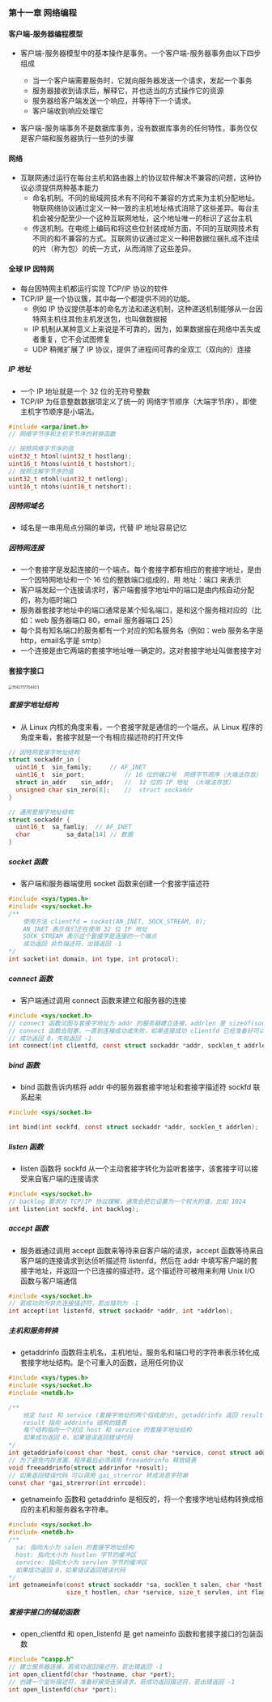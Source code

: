 ### 第十一章 网络编程

#### 客户端-服务器编程模型

* 客户端-服务器模型中的基本操作是事务。一个客户端-服务器事务由以下四步组成
  * 当一个客户端需要服务时，它就向服务器发送一个请求，发起一个事务
  * 服务器接收到请求后，解释它，并也适当的方式操作它的资源
  * 服务器给客户端发送一个响应，并等待下一个请求。
  * 客户端收到响应处理它

* 客户端-服务端事务不是数据库事务，没有数据库事务的任何特性，事务仅仅是客户端和服务器执行一些列的步骤

#### 网络

* 互联网通过运行在每台主机和路由器上的协议软件解决不兼容的问题，这种协议必须提供两种基本能力
  * 命名机制。不同的局域网技术有不同和不兼容的方式来为主机分配地址。物联网络协议通过定义一种一致的主机地址格式消除了这些差异。每台主机会被分配至少一个这种互联网地址，这个地址唯一的标识了这台主机
  * 传送机制。在电缆上编码和将这些位封装成帧方面，不同的互联网技术有不同的和不兼容的方式。互联网协议通过定义一种把数据位捆扎成不连续的片（称为包）的统一方式，从而消除了这些差异。

#### 全球 IP 因特网

* 每台因特网主机都运行实现 TCP/IP 协议的软件
* TCP/IP 是一个协议簇，其中每一个都提供不同的功能。
  * 例如 IP 协议提供基本的命名方法和递送机制，这种递送机制能够从一台因特网主机往其他主机发送包，也叫做数据报
  * IP 机制从某种意义上来说是不可靠的，因为，如果数据报在网络中丢失或者重复，它不会试图修复
  * UDP 稍微扩展了 IP 协议，提供了进程间可靠的全双工（双向的）连接

##### IP 地址

* 一个 IP 地址就是一个 32 位的无符号整数
* TCP/IP 为任意整数数据项定义了统一的 网络字节顺序（大端字节序），即使主机字节顺序是小端法。

```c
#include <arpa/inet.h> 
// 网络字节序和主机字节序的转换函数

// 按照网络字节序的值
uint32_t htonl(uint32_t hostlang);
uint16_t htons(uint16_t hostshort);
// 按照注解字节序的值
uint32_t ntohl(uint32_t netlong);
uint16_t ntohs(uint16_t netshort);
```

##### 因特网域名

* 域名是一串用局点分隔的单词，代替 IP 地址容易记忆

##### 因特网连接

* 一个套接字是发起连接的一个端点。每个套接字都有相应的套接字地址，是由一个因特网地址和一个 16 位的整数端口组成的，用 地址：端口 来表示
* 客户端发起一个连接请求时，客户端套接字地址中的端口是由内核自动分配的，称为临时端口
* 服务器套接字地址中的端口通常是某个知名端口，是和这个服务相对应的（比如：web 服务器端口 80，email 服务器端口 25）
* 每个具有知名端口的服务都有一个对应的知名服务名（例如：web 服务名字是 http，email名字是 smtp）
* 一个连接是由它两端的套接字地址唯一确定的，这对套接字地址叫做套接字对

#### 套接字接口

<img src="/Users/fenglei/Documents/learning/day2/img/1592717704423.jpg" alt="1592717704423" style="zoom:50%;" />

##### 套接字地址结构

* 从 Linux 内核的角度来看，一个套接字就是通信的一个端点。从 Linux 程序的角度来看，套接字就是一个有相应描述符的打开文件

```c
// 因特网套接字地址结构
struct sockaddr_in {
  uint16_t	sin_family;		// AF_INET
  uint16_t	sin_port;			// 16 位的端口号	 网络字节顺序（大端法存放）
  struct in_addr	sin_addr;	//  32 位的 IP 地址 （大端法存放）
  unsigned char	sin_zero[8];	//  struct sockaddr
}

// 通用套接字地址结构
struct sockaddr {
  uint16_t	sa_famliy;  // AF_INET
  char 			sa_data[14]	// 数据
}
```

##### socket 函数

* 客户端和服务器端使用 socket 函数来创建一个套接字描述符

```c
#include <sys/types.h>
#include <sys/socket.h>
/**
	使用方法 clientfd = socket(AN_INET, SOCK_STREAM, 0);
	AN_INET 表示我们正在使用 32 位 IP 地址
	SOCK_STREAM 表示这个套接字是连接的一个端点
	成功返回 非负描述符，出错返回 -1
*/
int socket(int domain, int type, int protocol);
```

##### connect 函数

* 客户端通过调用 connect 函数来建立和服务器的连接

```c
#include <sys/socket.h>
// connect 函数试图与套接字地址为 addr 的服务器建立连接，addrlen 是 sizeof(sockaddr_in)
// connect 函数会阻塞，一直到连接成功或失败，如果连接成功 clientfd 已经准备好可以读写
// 成功返回 0，失败返回 -1
int connect(int clientfd, const struct sockaddr *addr, socklen_t addrlen);
```

##### bind 函数

* bind 函数告诉内核将 addr 中的服务器套接字地址和套接字描述符 sockfd 联系起来

```c
#include <sys/socket.h>

int bind(int sockfd, const struct sockaddr *addr, socklen_t addrlen);
```

##### listen 函数

* listen 函数将 sockfd 从一个主动套接字转化为监听套接字，该套接字可以接受来自客户端的连接请求

```c
#include <sys/socket.h>
// backlog 要求对 TCP/IP 协议理解，通常会把它设置为一个较大的值，比如 1024
int listen(int sockfd, int backlog);
```

##### accept 函数

* 服务器通过调用 accept 函数来等待来自客户端的请求，accept 函数等待来自客户端的连接请求到达侦听描述符 listenfd，然后在 addr 中填写客户端的套接字地址，并返回一个已连接的描述符，这个描述符可被用来利用 Unix I/O 函数与客户端通信

```c
#include <sys/socket.h>
// 若成功则为非负连接描述符，若出错则为 -1
int accept(int listenfd, struct sockaddr *addr, int *addrlen);
```

##### 主机和服务转换

* getaddrinfo 函数将主机名，主机地址，服务名和端口号的字符串表示转化成套接字地址结构。是个可重入的函数，适用任何协议

```c
#include <sys/types.h>
#include <sys/socket.h>
#include <netdb.h>

/**
	给定 host 和 service (套接字地址的两个组成部分), getaddrinfo 返回 result
	result 指向 addrinfo 结构的链表
	每个结构指向一个对应 host 和 service 的套接字地址结构
	如果成功返回 0，如果错误返回错误代码
*/
int getaddrinfo(const char *host, const char *service, const struct addrinfo *hints, struct addrinfo **result);
// 为了避免内存泄漏，程序最后必须调用 freeaddrinfo 释放链表
void freeaddrinfo(struct addrinfor *result);
// 如果返回错误代码 可以调用 gai_strerror 转成消息字符串
const char *gai_strerror(int errcode):
```

* getnameinfo 函数和 getaddrinfo 是相反的，将一个套接字地址结构转换成相应的主机和服务器名字符串。

```c
#include <sys/socket.h>
#include <netdb.h>
/**
  sa: 指向大小为 salen 的套接字地址结构
  host: 指向大小为 hostlen 字节的缓冲区
  service: 指向大小为 servlen 字节的缓冲区
  如果成功返回 0，如果错误返回错误代码
*/
int getnameinfo(const struct sockaddr *sa, socklen_t salen, char *host, 
                size_t hostlen, char *service, size_t servlen, int flags);
```

##### 套接字接口的辅助函数

* open_clientfd 和 open_listenfd 是 get nameinfo 函数和套接字接口的包装函数

```c
#include "caspp.h"
// 建立服务器连接，若成功返回描述符，若出错返回 -1
int open_clientfd(char *hostname, char *port);
// 创建一个监听描述符，准备好接受连接请求，若成功返回描述符，若出错返回 -1
int open_listenfd(char *port);
```

